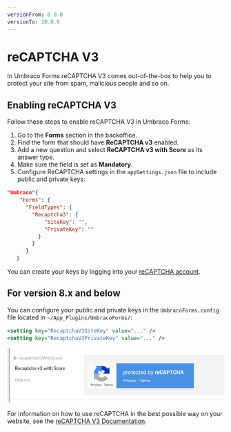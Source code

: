 ```yaml
---
versionFrom: 8.0.0
versionTo: 10.0.0
---
```


# reCAPTCHA V3

In Umbraco Forms reCAPTCHA V3 comes out-of-the-box to help you to protect your site from spam, malicious people and so on.

## Enabling reCAPTCHA V3

Follow these steps to enable reCAPTCHA V3 in Umbraco Forms:

1. Go to the **Forms** section in the backoffice.
2. Find the form that should have **ReCAPTCHA v3** enabled.
3. Add a new question and select **ReCAPTCHA v3 with Score** as its answer type.
4. Make sure the field is set as  **Mandatory**.
5. Configure ReCAPTCHA settings in the `appSettings.json` file to include public and private keys:

```json
"Umbraco"{
    "Forms": {
      "FieldTypes": {
        "Recaptcha3": {
            "SiteKey": "",
            "PrivateKey": ""
          }
        }
      }
   }
```


You can create your keys by logging into your [reCAPTCHA account](https://www.google.com/recaptcha/).

## For version 8.x and below

You can configure your public and private keys in the `UmbracoForms.config` file located in `~/App_Plugins/UmbracoForms/`:

```xml
<setting key="RecaptchaV3SiteKey" value="..." />
<setting key="RecaptchaV3PrivateKey" value="..." />
```

![reCAPTCHA v2](images/recaptcha3-v9.png)

For information on how to use reCAPTCHA in the best possible way on your website, see the [reCAPTCHA V3 Documentation](https://developers.google.com/recaptcha/docs/v3).
